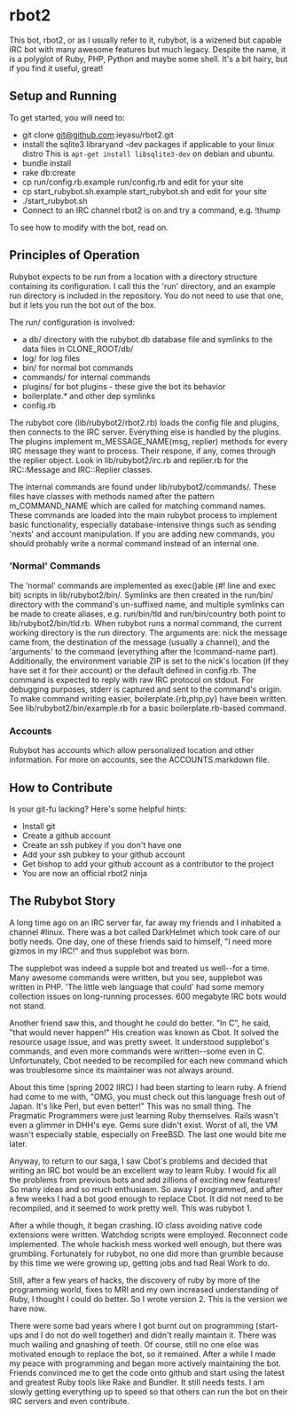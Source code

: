 rbot2
=====

This bot, rbot2, or as I usually refer to it, rubybot, is a wizened but capable IRC bot with many awesome features but much legacy. Despite the name, it is a polyglot of Ruby, PHP, Python and maybe some shell. It's a bit hairy, but if you find it useful, great!

Setup and Running
-----------------

To get started, you will need to:

* git clone git@github.com:ieyasu/rbot2.git
* install the sqlite3 libraryand -dev packages if applicable to your linux distro
  This is `apt-get install libsqlite3-dev` on debian and ubuntu.
* bundle install
* rake db:create
* cp run/config.rb.example run/config.rb and edit for your site
* cp start_rubybot.sh.example start_rubybot.sh and edit for your site
* ./start_rubybot.sh
* Connect to an IRC channel rbot2 is on and try a command, e.g. !thump

To see how to modify with the bot, read on.

Principles of Operation
-----------------------

Rubybot expects to be run from a location with a directory structure containing its configuration. I call this the 'run' directory, and an example run directory is included in the repository. You do not need to use that one, but it lets you run the bot out of the box.

The run/ configuration is involved:

* a db/ directory with the rubybot.db database file and symlinks to the data files in CLONE_ROOT/db/
* log/ for log files
* bin/ for normal bot commands
* commands/ for internal commands
* plugins/ for bot plugins - these give the bot its behavior
* boilerplate.* and other dep symlinks
* config.rb

The rubybot core (lib/rubybot2/rbot2.rb) loads the config file and plugins, then connects to the IRC server. Everything else is handled by the plugins. The plugins implement m_MESSAGE_NAME(msg, replier) methods for every IRC message they want to process. Their respone, if any, comes through the replier object. Look in lib/rubybot2/irc.rb and replier.rb for the IRC::Message and IRC::Replier classes.

The internal commands are found under lib/rubybot2/commands/. These files have classes with methods named after the pattern m_COMMAND_NAME which are called for matching command names. These commands are loaded into the main rubybot process to implement basic functionality, especially database-intensive things such as sending 'nexts' and account manipulation. If you are adding new commands, you should probably write a normal command instead of an internal one.

### 'Normal' Commands

The 'normal' commands are implemented as exec()able (#! line and exec bit) scripts in lib/rubybot2/bin/. Symlinks are then created in the run/bin/ directory with the command's un-suffixed name, and multiple symlinks can be made to create aliases, e.g. run/bin/tld and run/bin/country both point to lib/rubybot2/bin/tld.rb. When rubybot runs a normal command, the current working directory is the run directory. The arguments are: nick the message came from, the destination of the message (usually a channel), and the 'arguments' to the command (everything after the !command-name part). Additionally, the environment variable ZIP is set to the nick's location (if they have set it for their account) or the default defined in config.rb. The command is expected to reply with raw IRC protocol on stdout. For debugging purposes, stderr is captured and sent to the command's origin. To make command writing easier, boilerplate.{rb,php,py} have been written. See lib/rubybot2/bin/example.rb for a basic boilerplate.rb-based command.

### Accounts

Rubybot has accounts which allow personalized location and other information. For more on accounts, see the ACCOUNTS.markdown file.

How to Contribute
-----------------

Is your git-fu lacking? Here's some helpful hints:

* Install git
* Create a github account
* Create an ssh pubkey if you don't have one
* Add your ssh pubkey to your github account
* Get bishop to add your github account as a contributor to the project
* You are now an official rbot2 ninja

The Rubybot Story
-----------------

A long time ago on an IRC server far, far away my friends and I inhabited a channel #linux. There was a bot called DarkHelmet which took care of our botly needs. One day, one of these friends said to himself, "I need more gizmos in my IRC!" and thus supplebot was born.

The supplebot was indeed a supple bot and treated us well--for a time. Many awesome commands were written, but you see, supplebot was written in PHP. 'The little web language that could' had some memory collection issues on long-running processes. 600 megabyte IRC bots would not stand.

Another friend saw this, and thought he could do better. "In C", he said, "that would never happen!" His creation was known as Cbot. It solved the resource usage issue, and was pretty sweet. It understood supplebot's commands, and even more commands were written--some even in C. Unfortunately, Cbot needed to be recompiled for each new command which was troublesome since its maintainer was not always around.

About this time (spring 2002 IIRC) I had been starting to learn ruby. A friend had come to me with, "OMG, you must check out this language fresh out of Japan. It's like Perl, but even better!" This was no small thing. The Pragmatic Programmers were just learning Ruby themselves. Rails wasn't even a glimmer in DHH's eye. Gems sure didn't exist. Worst of all, the VM wasn't especially stable, especially on FreeBSD. The last one would bite me later.

Anyway, to return to our saga, I saw Cbot's problems and decided that writing an IRC bot would be an excellent way to learn Ruby. I would fix all the problems from previous bots and add zillions of exciting new features! So many ideas and so much enthusiasm. So away I programmed, and after a few weeks I had a bot good enough to replace Cbot. It did not need to be recompiled, and it seemed to work pretty well. This was rubybot 1.

After a while though, it began crashing. IO class avoiding native code extensions were written. Watchdog scripts were employed. Reconnect code implemented. The whole hackish mess worked well enough, but there was grumbling. Fortunately for rubybot, no one did more than grumble because by this time we were growing up, getting jobs and had Real Work to do.

Still, after a few years of hacks, the discovery of ruby by more of the programming world, fixes to MRI and my own increased understanding of Ruby, I thought I could do better. So I wrote version 2. This is the version we have now.

There were some bad years where I got burnt out on programming (start-ups and I do not do well together) and didn't really maintain it. There was much wailing and gnashing of teeth. Of course, still no one else was motivated enough to replace the bot, so it remained. After a while I made my peace with programming and began more actively maintaining the bot. Friends convinced me to get the code onto github and start using the latest and greatest Ruby tools like Rake and Bundler. It still needs tests. I am slowly getting everything up to speed so that others can run the bot on their IRC servers and even contribute.
